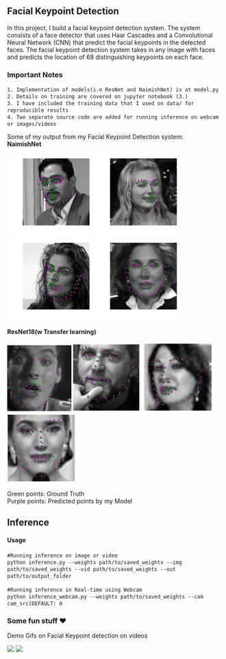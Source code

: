 ## Facial Keypoint Detection

In this project, I build a facial keypoint detection system. The system consists of a face detector that uses Haar Cascades and a Convolutional Neural Network (CNN) that predict the facial keypoints in the detected faces. The facial keypoint detection system takes in any image with faces and predicts the location of 68 distinguishing keypoints on each face.

### Important Notes
```
1. Implementation of models(i.e ResNet and NaimishNet) is at model.py
2. Details on training are covered on jupyter notebook (3.)
3. I have included the training data that I used on data/ for reproducible results
4. Two separate source code are added for running inference on webcam or images/videos 
```
Some of my output from my Facial Keypoint Detection system:</br>
**NaimishNet**
<p float="left">
  <img src="../images_gifs/face-41.png" width="200" />
  <img src="../images_gifs/face-45.png" width="200" /> 
  <img src="../images_gifs/face-43.png" width="200" />
    <img src="images_gifs/face-44.png" width="200" />
</p>

**ResNet18(w Transfer learning)**
<p float="left">
  <img src="../images_gifs/face-46.png" width="150" />
  <img src="../images_gifs/face-47.png" width="160" /> 
  <img src="../images_gifs/face-48.png" width="165" />
    <img src="../images_gifs/face-49.png" width="160" />
</p>

Green points: Ground Truth </br>
Purple points: Predicted points by my Model
## Inference 
#### Usage

```
#Running inference on image or video
python inference.py --weights path/to/saved_weights --img path/to/saved_weights --vid path/to/saved_weights --out path/to/output_folder

#Running inference in Real-time using Webcam
python inference_webcam.py --weights path/to/saved_weights --cam cam_src(DEFAULT: 0

```

### Some fun stuff :heart:
Demo Gifs on Facial Keypoint detection on videos
<p float="left">
    <img src="../images_gifs/riho_1.gif"/>
      <img src="../images_gifs/riho_2_out.gif", width="480"/>
</p>
